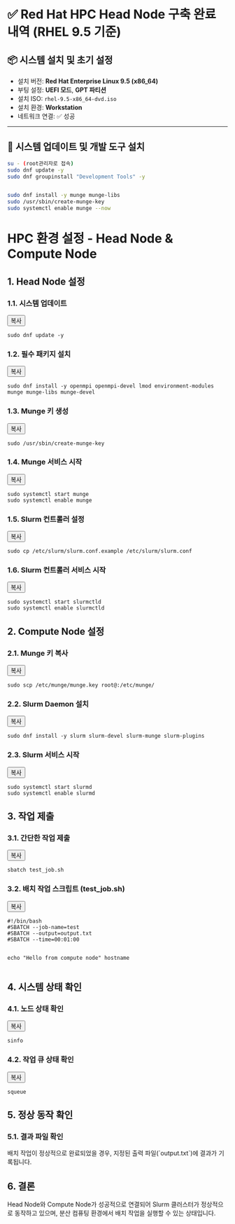 # ✅ Red Hat HPC Head Node 구축 완료 내역 (RHEL 9.5 기준)

## 📦 시스템 설치 및 초기 설정

- 설치 버전: **Red Hat Enterprise Linux 9.5 (x86_64)**
- 부팅 설정: **UEFI 모드**, **GPT 파티션**
- 설치 ISO: `rhel-9.5-x86_64-dvd.iso`
- 설치 환경: **Workstation**
- 네트워크 연결: ✅ 성공

---

## 🔧 시스템 업데이트 및 개발 도구 설치

```bash
su - (root관리자로 접속)
sudo dnf update -y
sudo dnf groupinstall "Development Tools" -y


sudo dnf install -y munge munge-libs
sudo /usr/sbin/create-munge-key
sudo systemctl enable munge --now
```

<!DOCTYPE html>
<html lang="en">
<body>
  <h1>HPC 환경 설정 - Head Node & Compute Node</h1>

  <h2>1. Head Node 설정</h2>

  <h3>1.1. 시스템 업데이트</h3>
  <div class="code-block">
    <button class="copy-btn" onclick="copyCode(this)">복사</button>
    <pre id="code1"><code>sudo dnf update -y</code></pre>
  </div>

  <h3>1.2. 필수 패키지 설치</h3>
  <div class="code-block">
    <button class="copy-btn" onclick="copyCode(this)">복사</button>
    <pre id="code2"><code>sudo dnf install -y openmpi openmpi-devel lmod environment-modules munge munge-libs munge-devel</code></pre>
  </div>

  <h3>1.3. Munge 키 생성</h3>
  <div class="code-block">
    <button class="copy-btn" onclick="copyCode(this)">복사</button>
    <pre id="code3"><code>sudo /usr/sbin/create-munge-key</code></pre>
  </div>

  <h3>1.4. Munge 서비스 시작</h3>
  <div class="code-block">
    <button class="copy-btn" onclick="copyCode(this)">복사</button>
    <pre id="code4"><code>sudo systemctl start munge
sudo systemctl enable munge</code></pre>
  </div>

  <h3>1.5. Slurm 컨트롤러 설정</h3>
  <div class="code-block">
    <button class="copy-btn" onclick="copyCode(this)">복사</button>
    <pre id="code5"><code>sudo cp /etc/slurm/slurm.conf.example /etc/slurm/slurm.conf</code></pre>
  </div>

  <h3>1.6. Slurm 컨트롤러 서비스 시작</h3>
  <div class="code-block">
    <button class="copy-btn" onclick="copyCode(this)">복사</button>
    <pre id="code6"><code>sudo systemctl start slurmctld
sudo systemctl enable slurmctld</code></pre>
  </div>

  <h2>2. Compute Node 설정</h2>

  <h3>2.1. Munge 키 복사</h3>
  <div class="code-block">
    <button class="copy-btn" onclick="copyCode(this)">복사</button>
    <pre id="code7"><code>sudo scp /etc/munge/munge.key root@<compute-node-ip>:/etc/munge/</code></pre>
  </div>

  <h3>2.2. Slurm Daemon 설치</h3>
  <div class="code-block">
    <button class="copy-btn" onclick="copyCode(this)">복사</button>
    <pre id="code8"><code>sudo dnf install -y slurm slurm-devel slurm-munge slurm-plugins</code></pre>
  </div>

  <h3>2.3. Slurm 서비스 시작</h3>
  <div class="code-block">
    <button class="copy-btn" onclick="copyCode(this)">복사</button>
    <pre id="code9"><code>sudo systemctl start slurmd
sudo systemctl enable slurmd</code></pre>
  </div>

  <h2>3. 작업 제출</h2>

  <h3>3.1. 간단한 작업 제출</h3>
  <div class="code-block">
    <button class="copy-btn" onclick="copyCode(this)">복사</button>
    <pre id="code10"><code>sbatch test_job.sh</code></pre>
  </div>

  <h3>3.2. 배치 작업 스크립트 (test_job.sh)</h3>
  <div class="code-block">
    <button class="copy-btn" onclick="copyCode(this)">복사</button>
    <pre id="code11"><code>#!/bin/bash
#SBATCH --job-name=test
#SBATCH --output=output.txt
#SBATCH --time=00:01:00

echo "Hello from compute node"
hostname</code></pre>
  </div>

  <h2>4. 시스템 상태 확인</h2>

  <h3>4.1. 노드 상태 확인</h3>
  <div class="code-block">
    <button class="copy-btn" onclick="copyCode(this)">복사</button>
    <pre id="code12"><code>sinfo</code></pre>
  </div>

  <h3>4.2. 작업 큐 상태 확인</h3>
  <div class="code-block">
    <button class="copy-btn" onclick="copyCode(this)">복사</button>
    <pre id="code13"><code>squeue</code></pre>
  </div>

  <h2>5. 정상 동작 확인</h2>

  <h3>5.1. 결과 파일 확인</h3>
  <p>배치 작업이 정상적으로 완료되었을 경우, 지정된 출력 파일(`output.txt`)에 결과가 기록됩니다.</p>

  <h2>6. 결론</h2>
  <p>Head Node와 Compute Node가 성공적으로 연결되어 Slurm 클러스터가 정상적으로 동작하고 있으며, 분산 컴퓨팅 환경에서 배치 작업을 실행할 수 있는 상태입니다.</p>

  <script>
    function copyCode(button) {
      const codeBlock = button.nextElementSibling.querySelector('code');
      const range = document.createRange();
      range.selectNode(codeBlock);
      window.getSelection().removeAllRanges();
      window.getSelection().addRange(range);
      document.execCommand('copy');
    }
  </script>
</body>
</html>
